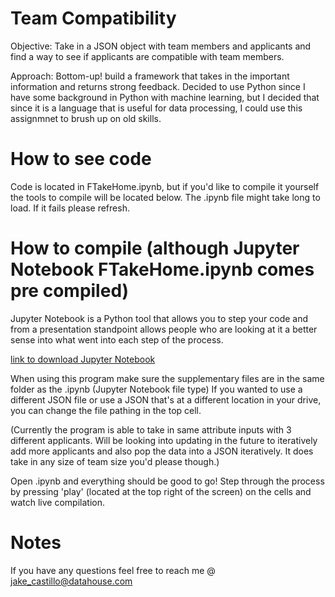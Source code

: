 # Team Compatibility
Objective: Take in a JSON object with team members and applicants and find a way to see if applicants are compatible with team members.


Approach: Bottom-up! build a framework that takes in the important information and returns strong feedback. Decided to use Python since I have some background in Python with machine learning, but I decided that since it is a language that is useful for data processing, I could use this assignmnet to brush up on old skills.

# How to see code
Code is located in FTakeHome.ipynb, but if you'd like to compile it yourself the tools to compile will be located below.
The .ipynb file might take long to load. If it fails please refresh.

# How to compile (although Jupyter Notebook FTakeHome.ipynb comes pre compiled)
Jupyter Notebook is a Python tool that allows you to step your code and from a presentation standpoint allows people who are looking at it a better sense into what went into each step of the process.


[link to download Jupyter Notebook](https://jupyter.org/install)


When using this program make sure the supplementary files are in the same folder as the .ipynb (Jupyter Notebook file type)
If you wanted to use a different JSON file or use a JSON that's at a different location in your drive, you can change the file pathing in the top cell.

(Currently the program is able to take in same attribute inputs with 3 different applicants. Will be looking into updating in the future to iteratively add more applicants and also pop the data into a JSON iteratively. It does take in any size of team size you'd please though.)

Open .ipynb and everything should be good to go!
Step through the process by pressing 'play' (located at the top right of the screen) on the cells and watch live compilation.

# Notes
If you have any questions feel free to reach me @ jake_castillo@datahouse.com

